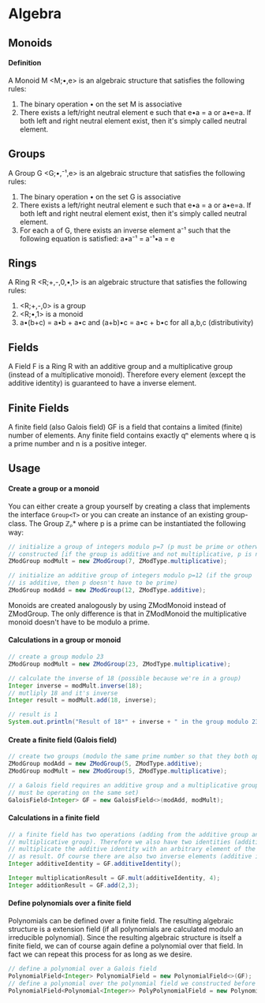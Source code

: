 # Algebra

## Monoids

#### Definition

A Monoid M \<M;•,e> is an algebraic structure that satisfies the following rules:

1. The binary operation • on the set M is associative
2. There exists a left/right neutral element e such that e•a = a or a•e=a. If both left and right neutral element exist, then it's simply called neutral element.

## Groups

A Group G \<G;•,⁻¹,e> is an algebraic structure that satisfies the following rules:

1. The binary operation • on the set G is associative
2. There exists a left/right neutral element e such that e•a = a or a•e=a. If both left and right neutral element exist, then it's simply called neutral element.
3. For each a of G, there exists an inverse element a⁻¹ such that the following equation is satisfied: a•a⁻¹ = a⁻¹•a = e

## Rings

A Ring R \<R;+,-,0,•,1> is an algebraic structure that satisfies the following rules:

1. \<R;+,-,0> is a group
2. \<R;•,1> is a monoid
3. a•(b+c) = a•b + a•c and (a+b)•c = a•c + b•c for all a,b,c (distributivity)

## Fields

A Field F is a Ring R with an additive group and a multiplicative group (instead of a multiplicative monoid). Therefore every element (except the additive identity) is guaranteed to have a inverse element.

## Finite Fields

A finite field (also Galois field) GF is a field that contains a limited (finite) number of elements. Any finite field contains exactly qⁿ elements where q is a prime number and n is a positive integer. 

## Usage

#### Create a group or a monoid

You can either create a group yourself by creating a class that implements the interface `Group<T>` or you can create an instance of an existing group-class. The Group ℤᵨ* where p is a prime can be instantiated the following way: 

```Java
// initialize a group of integers modulo p=7 (p must be prime or otherwise no multiplicative group can be
// constructed [if the group is additive and not multiplicative, p is not required to be a prime number])
ZModGroup modMult = new ZModGroup(7, ZModType.multiplicative);

// initialize an additive group of integers modulo p=12 (if the group
// is additive, then p doesn't have to be prime) 
ZModGroup modAdd = new ZModGroup(12, ZModType.additive);
```

Monoids are created analogously by using ZModMonoid instead of ZModGroup. The only difference is that in ZModMonoid the multiplicative monoid doesn't have to be modulo a prime.

#### Calculations in a group or monoid

```Java
// create a group modulo 23
ZModGroup modMult = new ZModGroup(23, ZModType.multiplicative);

// calculate the inverse of 18 (possible because we're in a group)
Integer inverse = modMult.inverse(18);
// mutliply 18 and it's inverse
Integer result = modMult.add(18, inverse);

// result is 1
System.out.println("Result of 18*" + inverse + " in the group modulo 23 is: " + result);
```

#### Create a finite field (Galois field)

```Java
// create two groups (modulo the same prime number so that they both operate on the same set)
ZModGroup modAdd = new ZModGroup(5, ZModType.additive);
ZModGroup modMult = new ZModGroup(5, ZModType.multiplicative);

// a Galois field requires an additive group and a multiplicative group (both
// must be operating on the same set)
GaloisField<Integer> GF = new GaloisField<>(modAdd, modMult);
```

#### Calculations in a finite field

```Java
// a finite field has two operations (adding from the additive group and multiplicating from the
// multiplicative group). Therefore we also have two identities (additive and multiplicative). If we
// multiplicate the additive identity with an arbitrary element of the field, we get the additve identity
// as result. Of course there are also two inverse elements (additive inverse and multiplicative inverse)
Integer additiveIdentity = GF.additiveIdentity();

Integer multiplicationResult = GF.mult(additiveIdentity, 4);
Integer additionResult = GF.add(2,3);
```

#### Define polynomials over a finite field

Polynomials can be defined over a finite field. The resulting algebraic structure is a extension field (if all polynomials are calculated modulo an irreducible polynomial). Since the resulting algebraic structure is itself a finite field, we can of course again define a polynomial over that field. In fact we can repeat this process for as long as we desire.

```Java
// define a polynomial over a Galois field
PolynomialField<Integer> PolynomialField = new PolynomialField<>(GF);
// define a polynomial over the polynomial field we constructed before
PolynomialField<Polynomial<Integer>> PolyPolynomialField = new PolynomialField<>(PolynomialField);
```